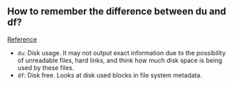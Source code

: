 ## How to remember the difference between du and df?
[Reference](https://unix.stackexchange.com/questions/41863/how-to-remember-the-difference-between-du-and-df)

- `du`: Disk usage. It may not output exact information due to the possibility of unreadable files, hard links, and think how much disk space is being used by these files.
- `df`: Disk free. Looks at disk used blocks in file system metadata.
